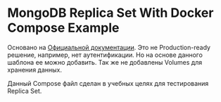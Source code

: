 # MongoDB Replica Set With Docker Compose Example

Основано на [Официальной документации](https://www.mongodb.com/compatibility/deploying-a-mongodb-cluster-with-docker). Это не Production-ready решение, например, нет аутентификации. Но на основе данного шаблона ее можно добавить. Так же не добавлены Volumes для хранения данных. 

Данный Compose файл сделан в учебных целях для тестирования Replica Set.